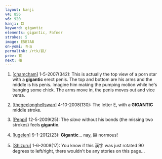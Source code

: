 ```yaml
---
layout: kanji
v4: 856
v6: 920
kanji: 巨
keyword: gigantic
elements: gigantic, Fafner
strokes: 5
image: E5B7A8
on-yomi: キョ
permalink: /rtk/巨/
prev: 覧
next: 拒
---
```


1) [<a href="http://kanji.koohii.com/profile/chamcham">chamcham</a>] 1-5-2007(342): This is actually the top view of a porn star with a<strong> gigantic</strong> erect penis. The top and bottom are his arms and the middle is his penis. Imagine him making the pumping motion while he&#039;s banging some chick. The arms move in, the penis moves out and vice versa.

2) [<a href="http://kanji.koohii.com/profile/thegeelonghellswan">thegeelonghellswan</a>] 4-10-2008(130): The letter E, with a<strong> GIGANTIC</strong> middle stroke.

3) [<a href="http://kanji.koohii.com/profile/Peppi">Peppi</a>] 12-5-2009(25): The <em>slave</em> without his bonds (the missing two strokes) feels<strong> gigantic</strong>.

4) [<a href="http://kanji.koohii.com/profile/lugelen">lugelen</a>] 9-1-2012(23): <strong>Gigantic</strong>... nay, 巨 normous!

5) [<a href="http://kanji.koohii.com/profile/Shizuru">Shizuru</a>] 1-6-2008(17): You know if this 漢字 was just rotated 90 degrees to left/right, there wouldn&#039;t be any stories on this page...

